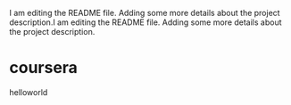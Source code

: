 I am editing the README file. Adding some more details about the project description.I am editing the README file. Adding some more details about the project description.
# coursera
helloworld
